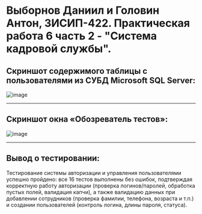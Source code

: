 # Выборнов Даниил и Головин Антон, 3ИСИП-422. Практическая работа 6 часть 2 - "Система кадровой службы".
## Скриншот содержимого таблицы с пользователями из СУБД Microsoft SQL Server:

![image](https://github.com/user-attachments/assets/6705f23a-eea0-4288-8472-30de3b39fb9f)
***
## Скриншот окна «Обозреватель тестов»:

![image](https://github.com/user-attachments/assets/ab4ec9fc-44f9-4cab-a321-6b9022b10771)
***
## Вывод о тестировании:
Тестирование системы авторизации и управления пользователями успешно пройдено: все 16 тестов выполнены без ошибок, подтверждая корректную работу авторизации (проверка логинов/паролей, обработка пустых полей, валидация капчи), а также валидацию данных при добавлении сотрудников (проверка фамилии, телефона, возраста и т.п.) и создании пользователей (контроль логина, длины пароля, статуса).
